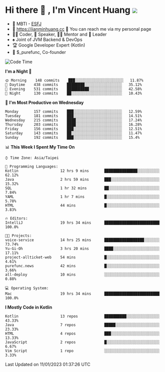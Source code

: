 # Hi there 👋 , I'm Vincent Huang ![](https://komarev.com/ghpvc/?username=Jian-Min-Huang)
- 👀 MBTI - [ESFJ](https://www.16personalities.com/esfj-personality)
- 💎 https://jianminhuang.cc 🙋 You can reach me via my personal page
- 👨‍💻 Coder, 🎤 Speaker, 👨‍🏫 Mentor and 🚀 Leader
- ♠️ Joint of JVM Backend & DevOps
- 🏆 Google Developer Expert (Kotlin)
- 💼 $_purefunc, Co-founder

<!--START_SECTION:waka-->
![Code Time](http://img.shields.io/badge/Code%20Time-1%2C428%20hrs%2029%20mins-blue)

**I'm a Night 🦉** 

```text
🌞 Morning    148 commits    ███░░░░░░░░░░░░░░░░░░░░░░   11.87% 
🌆 Daytime    438 commits    ████████░░░░░░░░░░░░░░░░░   35.12% 
🌃 Evening    531 commits    ██████████░░░░░░░░░░░░░░░   42.58% 
🌙 Night      130 commits    ██░░░░░░░░░░░░░░░░░░░░░░░   10.43%

```
📅 **I'm Most Productive on Wednesday** 

```text
Monday       157 commits    ███░░░░░░░░░░░░░░░░░░░░░░   12.59% 
Tuesday      181 commits    ███░░░░░░░░░░░░░░░░░░░░░░   14.51% 
Wednesday    215 commits    ████░░░░░░░░░░░░░░░░░░░░░   17.24% 
Thursday     203 commits    ████░░░░░░░░░░░░░░░░░░░░░   16.28% 
Friday       156 commits    ███░░░░░░░░░░░░░░░░░░░░░░   12.51% 
Saturday     143 commits    ██░░░░░░░░░░░░░░░░░░░░░░░   11.47% 
Sunday       192 commits    ███░░░░░░░░░░░░░░░░░░░░░░   15.4%

```


📊 **This Week I Spent My Time On** 

```text
⌚︎ Time Zone: Asia/Taipei

💬 Programming Languages: 
Kotlin                   12 hrs 9 mins       ███████████████░░░░░░░░░░   62.12% 
Java                     2 hrs 59 mins       ███░░░░░░░░░░░░░░░░░░░░░░   15.32% 
SQL                      1 hr 32 mins        ██░░░░░░░░░░░░░░░░░░░░░░░   7.84% 
YAML                     1 hr 7 mins         █░░░░░░░░░░░░░░░░░░░░░░░░   5.78% 
HTML                     44 mins             █░░░░░░░░░░░░░░░░░░░░░░░░   3.83%

🔥 Editors: 
IntelliJ                 19 hrs 34 mins      █████████████████████████   100.0%

🐱‍💻 Projects: 
voice-service            14 hrs 25 mins      ██████████████████░░░░░░░   73.74% 
Yu-Gi-Oh                 3 hrs 20 mins       ████░░░░░░░░░░░░░░░░░░░░░   17.11% 
project-allticket-web    54 mins             █░░░░░░░░░░░░░░░░░░░░░░░░   4.61% 
purefunc.news            42 mins             █░░░░░░░░░░░░░░░░░░░░░░░░   3.66% 
all-deploy               10 mins             ░░░░░░░░░░░░░░░░░░░░░░░░░   0.88%

💻 Operating System: 
Mac                      19 hrs 34 mins      █████████████████████████   100.0%

```

**I Mostly Code in Kotlin** 

```text
Kotlin                   13 repos            ██████████░░░░░░░░░░░░░░░   43.33% 
Java                     7 repos             █████░░░░░░░░░░░░░░░░░░░░   23.33% 
HTML                     4 repos             ███░░░░░░░░░░░░░░░░░░░░░░   13.33% 
JavaScript               2 repos             █░░░░░░░░░░░░░░░░░░░░░░░░   6.67% 
Vim Script               1 repo              ░░░░░░░░░░░░░░░░░░░░░░░░░   3.33%

```



 Last Updated on 11/01/2023 01:37:26 UTC
<!--END_SECTION:waka-->
